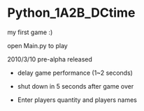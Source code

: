# Python_1A2B_DCtime

my first game :)

open Main.py to play

2010/3/10 pre-alpha released

- delay game performance (1~2 seconds)

- shut down in 5 seconds after game over

- Enter players quantity and players names
